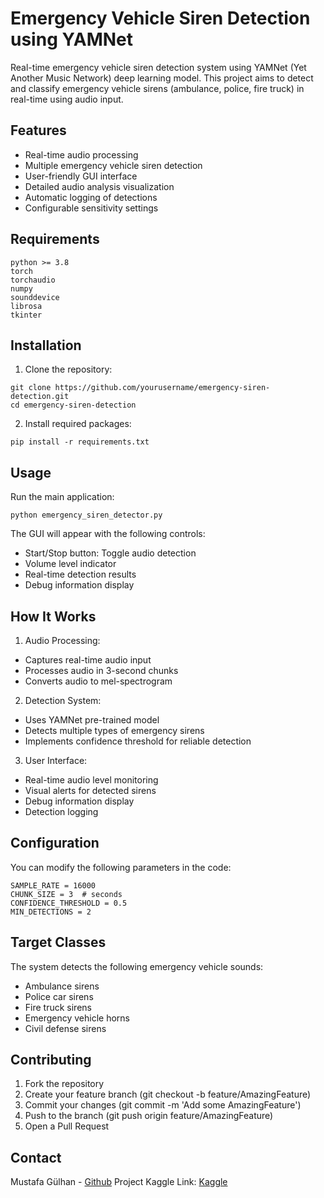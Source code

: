 # Emergency Vehicle Siren Detection using YAMNet
Real-time emergency vehicle siren detection system using YAMNet (Yet Another Music Network) deep learning model. This project aims to detect and classify emergency vehicle sirens (ambulance, police, fire truck) in real-time using audio input.

## Features

- Real-time audio processing
- Multiple emergency vehicle siren detection
- User-friendly GUI interface
- Detailed audio analysis visualization
- Automatic logging of detections
- Configurable sensitivity settings

## Requirements
```
python >= 3.8
torch
torchaudio
numpy
sounddevice
librosa
tkinter
```

## Installation
1. Clone the repository:
```
git clone https://github.com/yourusername/emergency-siren-detection.git
cd emergency-siren-detection
```
2. Install required packages:
```
pip install -r requirements.txt
```

## Usage
Run the main application:
```
python emergency_siren_detector.py
```

The GUI will appear with the following controls:

- Start/Stop button: Toggle audio detection
- Volume level indicator
- Real-time detection results
- Debug information display

## How It Works

1. Audio Processing:

- Captures real-time audio input
- Processes audio in 3-second chunks
- Converts audio to mel-spectrogram

2. Detection System:

- Uses YAMNet pre-trained model
- Detects multiple types of emergency sirens
- Implements confidence threshold for reliable detection

3. User Interface:

- Real-time audio level monitoring
- Visual alerts for detected sirens
- Debug information display
- Detection logging

## Configuration
You can modify the following parameters in the code:
```
SAMPLE_RATE = 16000
CHUNK_SIZE = 3  # seconds
CONFIDENCE_THRESHOLD = 0.5
MIN_DETECTIONS = 2
```

## Target Classes
The system detects the following emergency vehicle sounds:

- Ambulance sirens
- Police car sirens
- Fire truck sirens
- Emergency vehicle horns
- Civil defense sirens

## Contributing

1. Fork the repository
2. Create your feature branch (git checkout -b feature/AmazingFeature)
3. Commit your changes (git commit -m 'Add some AmazingFeature')
4. Push to the branch (git push origin feature/AmazingFeature)
5. Open a Pull Request

## Contact
Mustafa Gülhan - [Github](https://github.com/mustafagulhan)
Project Kaggle Link: [Kaggle](https://www.kaggle.com/code/mustafagulhan/emergency-vehicle-siren-detection-using-yamnet)
